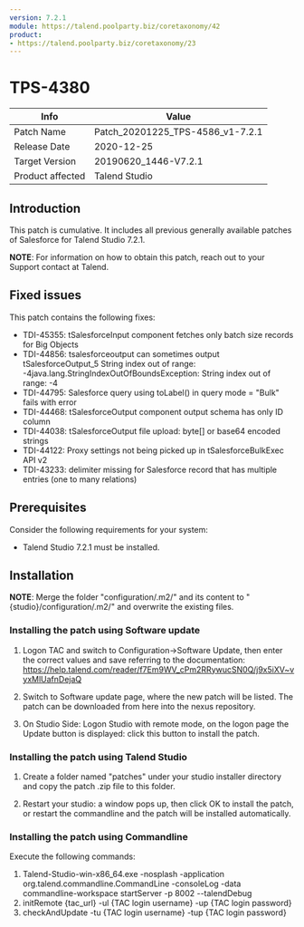 ```yaml
---
version: 7.2.1
module: https://talend.poolparty.biz/coretaxonomy/42
product:
- https://talend.poolparty.biz/coretaxonomy/23
---
```


# TPS-4380

| Info             | Value |
| ---------------- | ---------------- |
| Patch Name       | Patch\_20201225\_TPS-4586\_v1-7.2.1 |
| Release Date     | 2020-12-25 |
| Target Version   | 20190620_1446-V7.2.1 |
| Product affected | Talend Studio |

## Introduction
This patch is cumulative. It includes all previous generally available patches of Salesforce for Talend Studio 7.2.1.

**NOTE**: For information on how to obtain this patch, reach out to your Support contact at Talend.

## Fixed issues

This patch contains the following fixes:

- TDI-45355: tSalesforceInput component fetches only batch size records for Big Objects
- TDI-44856: tsalesforceoutput can sometimes output tSalesforceOutput_5 String index out of range: -4java.lang.StringIndexOutOfBoundsException: String index out of range: -4
- TDI-44795: Salesforce query using toLabel() in query mode = "Bulk" fails with error
- TDI-44468: tSalesforceOutput component output schema has only ID column
- TDI-44038: tSalesforceOutput file upload: byte[] or base64 encoded strings
- TDI-44122: Proxy settings not being picked up in tSalesforceBulkExec API v2
- TDI-43233: delimiter missing for Salesforce record that has multiple entries (one to many relations)

## Prerequisites

Consider the following requirements for your system:

- Talend Studio 7.2.1 must be installed.

## Installation

**NOTE**: Merge the folder "configuration/.m2/" and its content to "{studio}/configuration/.m2/" and overwrite the existing files.

### Installing the patch using Software update

1) Logon TAC and switch to Configuration->Software Update, then enter the correct values and save referring to the documentation: https://help.talend.com/reader/f7Em9WV_cPm2RRywucSN0Q/j9x5iXV~vyxMlUafnDejaQ

2) Switch to Software update page, where the new patch will be listed. The patch can be downloaded from here into the nexus repository.

3) On Studio Side: Logon Studio with remote mode, on the logon page the Update button is displayed: click this button to install the patch.

### Installing the patch using Talend Studio

1) Create a folder named "patches" under your studio installer directory and copy the patch .zip file to this folder.

2) Restart your studio: a window pops up, then click OK to install the patch, or restart the commandline and the patch will be installed automatically.

### Installing the patch using Commandline

Execute the following commands:

1. Talend-Studio-win-x86_64.exe -nosplash -application org.talend.commandline.CommandLine -consoleLog -data commandline-workspace startServer -p 8002 --talendDebug
2. initRemote {tac_url} -ul {TAC login username} -up {TAC login password}
3. checkAndUpdate -tu {TAC login username} -tup {TAC login password}



